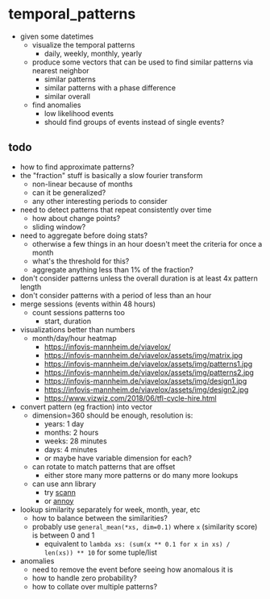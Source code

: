 #   temporal_patterns

*   given some datetimes 
    *   visualize the temporal patterns
        *   daily, weekly, monthly, yearly
    *   produce some vectors that can be used to find similar patterns via nearest neighbor
        *   similar patterns
        *   similar patterns with a phase difference
        *   similar overall
    *   find anomalies
        *   low likelihood events
        *   should find groups of events instead of single events?
        

##  todo
*   how to find approximate patterns?
*   the "fraction" stuff is basically a slow fourier transform
    *   non-linear because of months
    *   can it be generalized?
    *   any other interesting periods to consider
*   need to detect patterns that repeat consistently over time
    *   how about change points?
    *   sliding window?
*   need to aggregate before doing stats?
    *   otherwise a few things in an hour doesn't meet the criteria for once a month
    *   what's the threshold for this?
    *   aggregate anything less than 1% of the fraction?
*   don't consider patterns unless the overall duration is at least 4x pattern length
*   don't consider patterns with a period of less than an hour
*   merge sessions (events within 48 hours)
    *   count sessions patterns too
        *   start, duration
*   visualizations better than numbers
    *   month/day/hour heatmap
        *   https://infovis-mannheim.de/viavelox/
        *   https://infovis-mannheim.de/viavelox/assets/img/matrix.jpg
        *   https://infovis-mannheim.de/viavelox/assets/img/patterns1.jpg
        *   https://infovis-mannheim.de/viavelox/assets/img/patterns2.jpg
        *   https://infovis-mannheim.de/viavelox/assets/img/design1.jpg
        *   https://infovis-mannheim.de/viavelox/assets/img/design2.jpg
        *   https://www.vizwiz.com/2018/06/tfl-cycle-hire.html
*   convert pattern (eg fraction) into vector
    *   dimension=360 should be enough, resolution is:
        *   years:  1 day
        *   months: 2 hours
        *   weeks: 28 minutes
        *   days:   4 minutes
        *   or maybe have variable dimension for each?
    *   can rotate to match patterns that are offset
        *   either store many more patterns or do many more lookups
    *   can use ann library 
        *   try [scann](https://github.com/google-research/google-research/tree/master/scann)
        *   or [annoy](https://anaconda.org/conda-forge/python-annoy)
*   lookup similarity separately for week, month, year, etc
    *   how to balance between the similarities?
    *   probably use `general_mean(*xs, dim=0.1)` where `x` (similarity score) is between 0 and 1
        *   equivalent to `lambda xs: (sum(x ** 0.1 for x in xs) / len(xs)) ** 10` for some tuple/list
*   anomalies
    *   need to remove the event before seeing how anomalous it is
    *   how to handle zero probability?
    *   how to collate over multiple patterns?